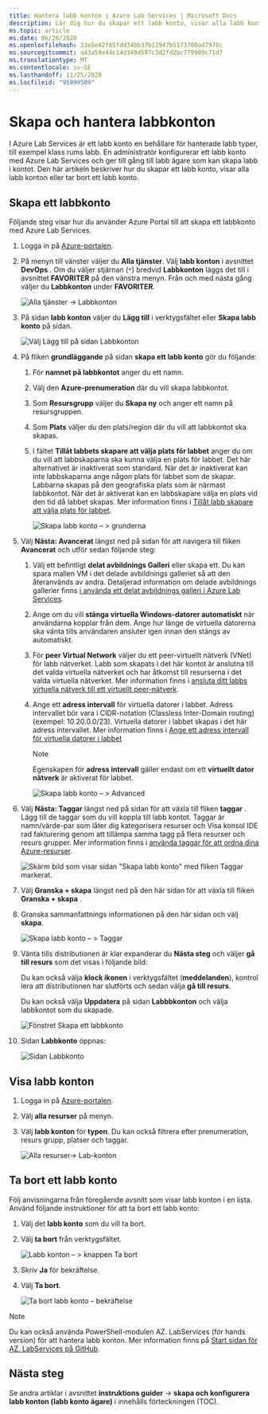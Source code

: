 ```yaml
---
title: Hantera labb konton i Azure Lab Services | Microsoft Docs
description: Lär dig hur du skapar ett labb konto, visar alla labb konton eller tar bort ett labb konto i en Azure-prenumeration.
ms.topic: article
ms.date: 06/26/2020
ms.openlocfilehash: 33e5e42f65fdd34bb37b12947b5173700ad7970c
ms.sourcegitcommit: a43a59e44c14d349d597c3d2fd2bc779989c71d7
ms.translationtype: MT
ms.contentlocale: sv-SE
ms.lasthandoff: 11/25/2020
ms.locfileid: "95999509"
---
```

# <a name="create-and-manage-lab-accounts"></a>Skapa och hantera labbkonton
I Azure Lab Services är ett labb konto en behållare för hanterade labb typer, till exempel klass rums labb. En administratör konfigurerar ett labb konto med Azure Lab Services och ger till gång till labb ägare som kan skapa labb i kontot. Den här artikeln beskriver hur du skapar ett labb konto, visar alla labb konton eller tar bort ett labb konto.

## <a name="create-a-lab-account"></a>Skapa ett labbkonto
Följande steg visar hur du använder Azure Portal till att skapa ett labbkonto med Azure Lab Services. 

1. Logga in på [Azure-portalen](https://portal.azure.com).
2. På menyn till vänster väljer du **Alla tjänster**. Välj **labb konton** i avsnittet **DevOps** . Om du väljer stjärnan (`*`) bredvid **Labbkonton** läggs det till i avsnittet **FAVORITER** på den vänstra menyn. Från och med nästa gång väljer du **Labbkonton** under **FAVORITER**.

    ![Alla tjänster -> Labbkonton](./media/tutorial-setup-lab-account/select-lab-accounts-service.png)
3. På sidan **labb konton** väljer du **Lägg till** i verktygsfältet eller **Skapa labb konto** på sidan. 

    ![Välj Lägg till på sidan Labbkonton](./media/tutorial-setup-lab-account/add-lab-account-button.png)
4. På fliken **grundläggande** på sidan **skapa ett labb konto** gör du följande: 
    1. För **namnet på labbkontot** anger du ett namn. 
    2. Välj den **Azure-prenumeration** där du vill skapa labbkontot.
    3. Som **Resursgrupp** väljer du **Skapa ny** och anger ett namn på resursgruppen.
    4. Som **Plats** väljer du den plats/region där du vill att labbkontot ska skapas.
    5. I fältet **Tillåt labbets skapare att välja plats för labbet** anger du om du vill att labbskaparna ska kunna välja en plats för labbet. Det här alternativet är inaktiverat som standard. När det är inaktiverat kan inte labbskaparna ange någon plats för labbet som de skapar. Labbarna skapas på den geografiska plats som är närmast labbkontot. När det är aktiverat kan en labbskapare välja en plats vid den tid då labbet skapas. Mer information finns i [Tillåt labb skapare att välja plats för labbet](allow-lab-creator-pick-lab-location.md). 

        ![Skapa labb konto – > grunderna](./media/how-to-manage-lab-accounts/create-lab-account-basics.png)
5. Välj **Nästa: Avancerat** längst ned på sidan för att navigera till fliken **Avancerat** och utför sedan följande steg: 
    1. Välj ett befintligt **delat avbildnings Galleri** eller skapa ett. Du kan spara mallen VM i det delade avbildnings galleriet så att den återanvänds av andra. Detaljerad information om delade avbildnings gallerier finns [i använda ett delat avbildnings galleri i Azure Lab Services](how-to-use-shared-image-gallery.md).
    2. Ange om du vill **stänga virtuella Windows-datorer automatiskt** när användarna kopplar från dem. Ange hur länge de virtuella datorerna ska vänta tills användaren ansluter igen innan den stängs av automatiskt. 
    3. För **peer Virtual Network** väljer du ett peer-virtuellt nätverk (VNet) för labb nätverket. Labb som skapats i det här kontot är anslutna till det valda virtuella nätverket och har åtkomst till resurserna i det valda virtuella nätverket. Mer information finns i [ansluta ditt labbs virtuella nätverk till ett virtuellt peer-nätverk](how-to-connect-peer-virtual-network.md).    
    8. Ange ett **adress intervall** för virtuella datorer i labbet. Adress intervallet bör vara i CIDR-notation (Classless Inter-Domain routing) (exempel: 10.20.0.0/23). Virtuella datorer i labbet skapas i det här adress intervallet. Mer information finns i [Ange ett adress intervall för virtuella datorer i labbet](how-to-connect-peer-virtual-network.md#specify-an-address-range-for-vms-in-the-lab-account)  

        > [!NOTE]
        > Egenskapen för **adress intervall** gäller endast om ett **virtuellt dator nätverk** är aktiverat för labbet.

        ![Skapa labb konto – > Advanced](./media/how-to-manage-lab-accounts/create-lab-account-advanced.png)  
6. Välj **Nästa: Taggar** längst ned på sidan för att växla till fliken **taggar** . Lägg till de taggar som du vill koppla till labb kontot. Taggar är namn/värde-par som låter dig kategorisera resurser och Visa konsol IDE rad fakturering genom att tillämpa samma tagg på flera resurser och resurs grupper. Mer information finns i [använda taggar för att ordna dina Azure-resurser](../azure-resource-manager/management/tag-resources.md).

    ![Skärm bild som visar sidan "Skapa labb konto" med fliken Taggar markerat.](./media/how-to-manage-lab-accounts/create-lab-account-tags.png)
7. Välj **Granska + skapa** längst ned på den här sidan för att växla till fliken **Granska + skapa** . 
4. Granska sammanfattnings informationen på den här sidan och välj **skapa**. 

    ![Skapa labb konto – > Taggar](./media/how-to-manage-lab-accounts/create-lab-account-review-create.png)
5. Vänta tills distributionen är klar expanderar du **Nästa steg** och väljer **gå till resurs** som det visas i följande bild: 

    Du kan också välja **klock ikonen** i verktygsfältet (**meddelanden**), kontrol lera att distributionen har slutförts och sedan välja **gå till resurs**. 

    Du kan också välja **Uppdatera** på sidan **Labbbkonton** och välja labbkontot som du skapade. 

    ![Fönstret Skapa ett labbkonto](./media/tutorial-setup-lab-account/go-to-lab-account.png)    
6. Sidan **Labbkonto** öppnas:

    ![Sidan Labbkonto](./media/tutorial-setup-lab-account/lab-account-page.png)

## <a name="view-lab-accounts"></a>Visa labb konton
1. Logga in på [Azure-portalen](https://portal.azure.com).
2. Välj **alla resurser** på menyn. 
3. Välj **labb konton** för **typen**. 
    Du kan också filtrera efter prenumeration, resurs grupp, platser och taggar. 

    ![Alla resurser-> Lab-konton](./media/how-to-manage-lab-accounts/all-resources-lab-accounts.png)


## <a name="delete-a-lab-account"></a>Ta bort ett labb konto
Följ anvisningarna från föregående avsnitt som visar labb konton i en lista. Använd följande instruktioner för att ta bort ett labb konto: 

1. Välj det **labb konto** som du vill ta bort. 
2. Välj **ta bort** från verktygsfältet. 

    ![Labb konton – > knappen Ta bort](./media/how-to-manage-lab-accounts/delete-button.png)
1. Skriv **Ja** för bekräftelse.
1. Välj **Ta bort**. 

    ![Ta bort labb konto – bekräftelse](./media/how-to-manage-lab-accounts/delete-lab-account-confirmation.png)

> [!NOTE]
> Du kan också använda PowerShell-modulen AZ. LabServices (för hands version) för att hantera labb konton. Mer information finns på [Start sidan för AZ. LabServices på GitHub](https://github.com/Azure/azure-devtestlab/tree/master/samples/ClassroomLabs/Modules/Library).

## <a name="next-steps"></a>Nästa steg
Se andra artiklar i avsnittet **instruktions guider**  ->  **skapa och konfigurera labb konton (labb konto ägare)** i innehålls förteckningen (TOC). 